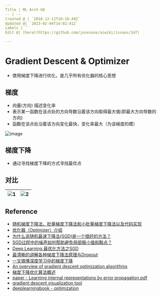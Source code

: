 ```yaml
---
Title | ML Arch GD
-- | --
Created @ | `2018-12-12T10:16:49Z`
Updated @| `2023-02-04T14:02:41Z`
Labels | ``
Edit @| [here](https://github.com/junxnone/aiwiki/issues/147)

---
```

# Gradient Descent & Optimizer

- 使用梯度下降进行优化，是几乎所有优化器的核心思想

## 梯度

- 向量(方向) 描述变化率
- 表示某一函数在该点处的方向导数沿着该方向取得最大值(即最大方向导数的方向)
- 函数在该点处沿着该方向变化最快，变化率最大（为该梯度的模）

![image](https://user-images.githubusercontent.com/2216970/216771243-f3dc74e1-2ce1-4db1-89b2-adf2b0515efa.png)

## 梯度下降

- 通过寻找梯度下降的方式寻找最优点

## 对比

![1](https://user-images.githubusercontent.com/2216970/54171780-98cfc280-44b6-11e9-9588-ef8249c67586.gif) | ![2](https://user-images.githubusercontent.com/2216970/54171786-9bcab300-44b6-11e9-9e80-3550a56ed548.gif)
-- | --


## Reference

- [随机梯度下降法，批量梯度下降法和小批量梯度下降法以及代码实现](https://blog.csdn.net/LoseInVain/article/details/78243051)
- [优化器（Optimizer）介绍](https://blog.csdn.net/weixin_41417982/article/details/81561210)
- [为什么说随机最速下降法(SGD)是一个很好的方法？](https://zhuanlan.zhihu.com/p/27609238)
- [SGD过程中的噪声如何帮助避免局部极小值和鞍点？](https://zhuanlan.zhihu.com/p/36816689) 
- [Deep Learning 最优化方法之SGD](https://blog.csdn.net/bvl10101111/article/details/72615436)
- [最清晰的讲解各种梯度下降法原理与Dropout](https://baijiahao.baidu.com/s?id=1613121229156499765&wfr=spider&for=pc)
- [一文搞懂深度学习中的梯度下降](https://www.cnblogs.com/wangguchangqing/p/10521330.html)
- [An overview of gradient descent optimization algorithms](https://arxiv.org/pdf/1609.04747.pdf)
- [梯度下降优化算法概述](https://alanlee.fun/2017/10/08/gradient-descent-methods/)
- [paper - Learning internal representations by error propagation.pdf](https://github.com/junxnone/AI/files/4431755/Learning.internal.representations.by.error.propagation.pdf)
- [gradient descent visualization tool](https://github.com/lilipads/gradient_descent_viz)
- [deeplearningbook  - optimization](https://www.deeplearningbook.org/contents/optimization.html)





